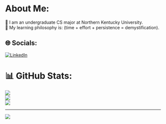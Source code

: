 # About Me:
📖 I am an undergraduate CS major at Northern Kentucky University.<br>🧠 My learning philosophy is:  (time + effort + persistence = demystification).<br>


## 🌐 Socials:
[![LinkedIn](https://img.shields.io/badge/LinkedIn-%230077B5.svg?logo=linkedin&logoColor=white)](https://linkedin.com/in/williamalger) 

# 📊 GitHub Stats:
![](https://github-readme-stats.vercel.app/api?username=Will-Alger&theme=vue&hide_border=false&include_all_commits=true&count_private=true)<br/>
![](https://github-readme-streak-stats.herokuapp.com/?user=Will-Alger&theme=vue&hide_border=false)<br/>
![](https://github-readme-stats.vercel.app/api/top-langs/?username=Will-Alger&theme=vue&hide_border=false&include_all_commits=true&count_private=true&layout=compact)

---
[![](https://visitcount.itsvg.in/api?id=Will-Alger&icon=6&color=12)](https://visitcount.itsvg.in)

<!-- Proudly created with GPRM ( https://gprm.itsvg.in ) -->
